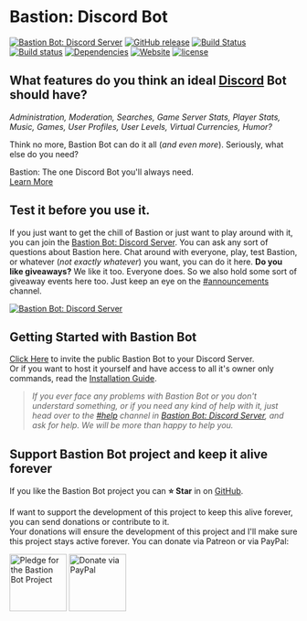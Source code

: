 # Bastion: Discord Bot
[![Bastion Bot: Discord Server](https://discordapp.com/api/guilds/267022940967665664/embed.png)](https://discord.gg/fzx8fkt)
[![GitHub release](https://img.shields.io/github/release/snkrsnkampa/Bastion.svg?style=flat&label=Bastion)](https://bastion.js.org/changes)
[![Build Status](https://travis-ci.org/snkrsnkampa/Bastion.svg?branch=master)](https://travis-ci.org/snkrsnkampa/Bastion)
[![Build status](https://ci.appveyor.com/api/projects/status/1nb6ed6j4j4eoy3w/branch/master?svg=true&retina=true)](https://ci.appveyor.com/project/k3rn31p4nic/bastion/branch/master)
[![Dependencies](https://david-dm.org/snkrsnkampa/Bastion.svg)](https://david-dm.org/snkrsnkampa/Bastion)
[![Website](https://img.shields.io/website-up-down-green-red/https/bastion.js.org.svg?label=Website)](https://bastion.js.org) <a href="/LICENSE">
[![license](https://img.shields.io/github/license/snkrsnkampa/Bastion.svg)](LICENSE)  

<!--[![Github All Releases](https://img.shields.io/github/downloads/snkrsnkampa/Bastion/total.svg?style=flat-square)]()-->  
## What features do you think an ideal [Discord](https://discordapp.com) Bot should have?  
*Administration, Moderation, Searches, Game Server Stats, Player Stats, Music, Games, User Profiles, User Levels, Virtual Currencies, Humor?*  

Think no more, Bastion Bot can do it all (*and even more*). Seriously, what else do you need?  

Bastion: The one Discord Bot you'll always need.  
[Learn More](https://bastion.js.org 'Visit Bastion Bot website to Learn More')

## Test it before you use it.
If you just want to get the chill of Bastion or just want to play around with it, you can join the [Bastion Bot: Discord Server](https://discord.gg/fzx8fkt).
You can ask any sort of questions about Bastion here. Chat around with everyone, play, test Bastion, or whatever (*not exactly whatever*) you want, you can do it here.
**Do you like giveaways?** We like it too. Everyone does. So we also hold some sort of giveaway events here too. Just keep an eye on the [#announcements]() channel.  

[![Bastion Bot: Discord Server](https://discordapp.com/api/guilds/267022940967665664/embed.png?style=banner2)](https://discord.gg/fzx8fkt)

## Getting Started with Bastion Bot
[Click Here](https://discordapp.com/oauth2/authorize?client_id=267035345537728512&scope=bot&permissions=2146958463) to invite the public Bastion Bot to your Discord Server.  
Or if you want to host it yourself and have access to all it's owner only commands, read the [Installation Guide](https://bastion.js.org/guide).

> *If you ever face any problems with Bastion Bot or you don't understard something, or if you need any kind of help with it, just head over to the [#help](https://discord.gg/fzx8fkt) channel in [Bastion Bot: Discord Server](https://discord.gg/fzx8fkt), and ask for help. We will be more than happy to help you.*

## Support Bastion Bot project and keep it alive forever
If you like the Bastion Bot project you can **⭐ Star** in on [GitHub](https://github.com/snkrsnkampa/Bastion).  

If want to support the development of this project to keep this alive forever, you can send donations or contribute to it.  
Your donations will ensure the development of this project and I'll make sure this project stays active forever. You can donate via Patreon or via PayPal:  

<a href="https://www.patreon.com/snkrsnkampa" title="Pledge for the Bastion Bot Project"><img src="https://s7.postimg.org/m5awszoyz/patreon.jpg" alt="Pledge for the Bastion Bot Project" height="100" /></a>
<a href="https://paypal.me/snkrsnkampa" title="Donate via PayPal"><img src="https://s1.postimg.org/wbhh3ef5b/paypal.jpg" alt="Donate via PayPal" height="100" /></a>
<!-- [![patreon.jpg](https://s7.postimg.org/m5awszoyz/patreon.jpg)](https://www.patreon.com/snkrsnkampa) -->
<!-- [![paypal.jpg](https://s1.postimg.org/wbhh3ef5b/paypal.jpg)](https://paypal.me/snkrsnkampa) -->
